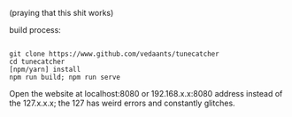 (praying that this shit works)

build process: 

<code>
git clone https://www.github.com/vedaants/tunecatcher
cd tunecatcher
[npm/yarn] install
npm run build; npm run serve
</code>

Open the website at localhost:8080 or 192.168.x.x:8080 address instead of the 127.x.x.x; the 127 has weird errors and constantly glitches.  
